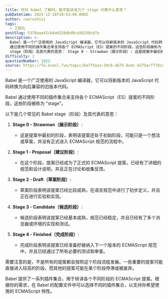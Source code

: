 ```yaml
---
title: 你对 babel 了解吗，能不能说说几个 stage 代表什么意思？
pubDatetime: 2023-12-18T10:43:08.000Z
author: caorushizi
tags:
  - 工程化
postSlug: 5370aaa42cb4a6328dbd0ca56258cb7a
description: >-
  Babel 是一个广泛使用的 JavaScript 编译器，它可以将新版本的 JavaScript 代码转换为向后兼容的旧版本代码。 Babel
  通过使用不同的插件集合来支持各个 ECMAScript（ES）提案的不同阶段，这些阶段被称为 "stage"。 以下是几个常见的 Babel
  stage（阶段）及其代表的意思： Stage 0 - Strawman（展示阶段）: 这是提案中最初的阶段，表
difficulty: 1
questionNumber: 1922
source: https://fe.ecool.fun/topic/ba7f5a1a-30c6-4b75-8a4c-6275ecff7dc8
---
```


Babel 是一个广泛使用的 JavaScript 编译器，它可以将新版本的 JavaScript 代码转换为向后兼容的旧版本代码。

Babel 通过使用不同的插件集合来支持各个 ECMAScript（ES）提案的不同阶段，这些阶段被称为 "stage"。

以下是几个常见的 Babel stage（阶段）及其代表的意思：

1. **Stage 0 - Strawman（展示阶段）**:

   - 这是提案中最初的阶段，表明该提案还处于初始阶段，可能只是一个想法或草案，并没有正式进入 ECMAScript 规范的流程中。

2. **Stage 1 - Proposal（建议阶段）**:

   - 在这个阶段，提案已经成为了正式的 ECMAScript 提案，已经有了详细的规范和设计说明，并且正在讨论和收集反馈。

3. **Stage 2 - Draft（草案阶段）**:

   - 草案阶段表明该提案已经比较成熟，在语言规范中进行了初步定义，并且正在进行实验和实现。

4. **Stage 3 - Candidate（候选阶段）**:

   - 候选阶段表明该提案已经基本成熟，规范已经稳定，并且已经有了多个浏览器或环境的实现和测试。

5. **Stage 4 - Finished（完成阶段）**:
   - 完成阶段表明该提案已经准备好被纳入下一个版本的 ECMAScript 规范中，并且已经通过了所有必要的测试和审查。

需要注意的是，不是所有的提案都会按照这个阶段流程发展。一些重要的提案可能直接进入较高的阶段，而其他的提案可能在某个阶段停滞或被废弃。

Babel 提供了一系列插件集合，用于转译各个不同阶段的 ECMAScript 提案。根据你的需求，在 Babel 的配置文件中可以选择不同的插件集合，以支持你希望使用的 ECMAScript 特性。
